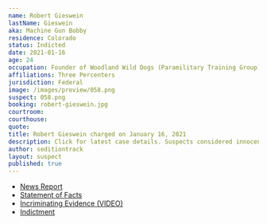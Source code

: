 ```yaml
---
name: Robert Gieswein
lastName: Gieswein
aka: Machine Gun Bobby
residence: Colorado
status: Indicted
date: 2021-01-16
age: 24
occupation: Founder of Woodland Wild Dogs (Paramilitary Training Group)
affiliations: Three Percenters
jurisdiction: Federal
image: /images/preview/058.png
suspect: 058.png
booking: robert-gieswein.jpg
courtroom:
courthouse:
quote:
title: Robert Gieswein charged on January 16, 2021
description: Click for latest case details. Suspects considered innocent until proven guilty.
author: seditiontrack
layout: suspect
published: true
---
```

- [News Report](https://www.denverpost.com/2021/01/18/colorado-us-capitol-riot-robert-gieswein/)
- [Statement of Facts](https://www.justice.gov/opa/page/file/1360831/download)
- [Incriminating Evidence (VIDEO)](https://twitter.com/Cleavon_MD/status/1352172510603689991?s=20)
- [Indictment](https://www.justice.gov/opa/page/file/1361206/download)
